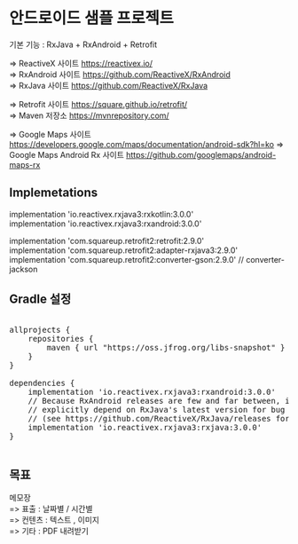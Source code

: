 # 안드로이드 샘플 프로젝트 

기본 기능 : RxJava + RxAndroid + Retrofit
  
  
=> ReactiveX 사이트 https://reactivex.io/  
=> RxAndroid 사이트 https://github.com/ReactiveX/RxAndroid  
=> RxJava 사이트 https://github.com/ReactiveX/RxJava  
  
=> Retrofit 사이트 https://square.github.io/retrofit/  
=> Maven 저장소 https://mvnrepository.com/  

=> Google Maps 사이트 https://developers.google.com/maps/documentation/android-sdk?hl=ko
=> Google Maps Android Rx 사이트 https://github.com/googlemaps/android-maps-rx
  
## Implemetations  
  
implementation 'io.reactivex.rxjava3:rxkotlin:3.0.0'  
implementation 'io.reactivex.rxjava3:rxandroid:3.0.0'  
  
implementation 'com.squareup.retrofit2:retrofit:2.9.0'  
implementation 'com.squareup.retrofit2:adapter-rxjava3:2.9.0'  
implementation 'com.squareup.retrofit2:converter-gson:2.9.0'  //  converter-jackson   
  
## Gradle 설정  
<pre>
</code>
allprojects {  
    repositories {  
        maven { url "https://oss.jfrog.org/libs-snapshot" }  
    }  
}  
  
dependencies {  
    implementation 'io.reactivex.rxjava3:rxandroid:3.0.0'  
    // Because RxAndroid releases are few and far between, it is recommended you also  
    // explicitly depend on RxJava's latest version for bug fixes and new features.  
    // (see https://github.com/ReactiveX/RxJava/releases for latest 3.x.x version)  
    implementation 'io.reactivex.rxjava3:rxjava:3.0.0'  
}  
</code>
</pre>  
## 목표  
  
메모장  
=> 표출 : 날짜별 / 시간별   
=> 컨텐츠 : 텍스트 , 이미지   
=> 기타 : PDF 내려받기  
  
